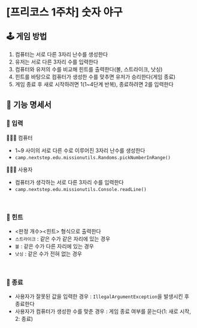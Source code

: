 # [프리코스 1주차] 숫자 야구

## 🕹 게임 방법
1. 컴퓨터는 서로 다른 3자리 난수를 생성한다
2. 유저는 서로 다른 3자리 수를 입력한다
3. 컴퓨터와 유저의 수를 비교해 힌트를 출력한다(볼, 스트라이크, 낫싱)
4. 힌트를 바탕으로 컴퓨터가 생성한 수를 맞추면 유저가 승리한다(게임 종료)
5. 게임 종료 후 새로 시작하려면 1(1~4단계 반복), 종료하려면 2를 입력한다

## 📌 기능 명세서
### 📍 입력
🧑🏻‍💻 컴퓨터
- 1~9 사이의 서로 다른 수로 이루어진 3자리 난수를 생성한다
- `camp.nextstep.edu.missionutils.Randoms.pickNumberInRange()`

👩🏻‍💼 사용자
- 컴퓨터가 생각하는 서로 다른 3자리 수를 입력한다
- `camp.nextstep.edu.missionutils.Console.readLine()`
<br>

### 📍 힌트
- <판정 개수><힌트> 형식으로 출력한다
- `스트라이크` : 같은 수가 같은 자리에 있는 경우
- `볼` : 같은 수가 다른 자리에 있는 경우
- `낫싱` : 같은 수가 전혀 없는 경우
<br>

### 📍 종료
- 사용자가 잘못된 값을 입력한 경우 : `IllegalArgumentException`을 발생시킨 후 종료한다
- 사용자가 컴퓨터가 생성한 수를 맞춘 경우 : 게임 종료 여부를 묻는다(1: 새로 시작, 2: 종료)
